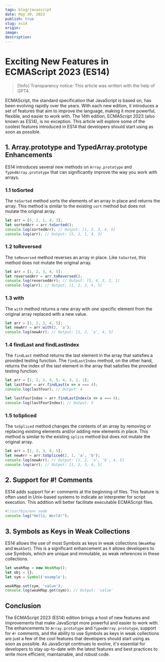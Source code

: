 ```yaml
---
tags: blog/javascript
date: May 30, 2023
publish: true
slug: es14
origin:
image:
description:
---
```

# Exciting New Features in ECMAScript 2023 (ES14)

> [!info] Transparency notice: This article was written with the help of GPT4.

ECMAScript, the standard specification that JavaScript is based on, has been evolving rapidly over the years. With each new edition, it introduces a set of features that aim to improve the language, making it more powerful, flexible, and easier to work with. The 14th edition, ECMAScript 2023 (also known as ES14), is no exception. This article will explore some of the coolest features introduced in ES14 that developers should start using as soon as possible.

## 1. Array.prototype and TypedArray.prototype Enhancements

ES14 introduces several new methods on `Array.prototype` and `TypedArray.prototype` that can significantly improve the way you work with arrays.

### 1.1 toSorted

The `toSorted` method sorts the elements of an array in place and returns the array. This method is similar to the existing `sort` method but does not mutate the original array.

```javascript
let arr = [5, 2, 1, 4, 3];
let sortedArr = arr.toSorted();
console.log(sortedArr); // Output: [1, 2, 3, 4, 5]
console.log(arr); // Output: [5, 2, 1, 4, 3]
```

### 1.2 toReversed

The `toReversed` method reverses an array in place. Like `toSorted`, this method does not mutate the original array.

```javascript
let arr = [1, 2, 3, 4, 5];
let reversedArr = arr.toReversed();
console.log(reversedArr); // Output: [5, 4, 3, 2, 1]
console.log(arr); // Output: [1, 2, 3, 4, 5]
```

### 1.3 with

The `with` method returns a new array with one specific element from the original array replaced with a new value.

```javascript
let arr = [1, 2, 3, 4, 5];
let newArr = arr.with(2, 'a');
console.log(newArr); // Output: [1, 2, 'a', 4, 5]
```

### 1.4 findLast and findLastIndex

The `findLast` method returns the last element in the array that satisfies a provided testing function. The `findLastIndex` method, on the other hand, returns the index of the last element in the array that satisfies the provided testing function.

```javascript
let arr = [1, 2, 3, 4, 5, 4, 3, 2, 1];
let lastFour = arr.findLast(x => x === 4);
console.log(lastFour); // Output: 4

let lastFourIndex = arr.findLastIndex(x => x === 4);
console.log(lastFourIndex); // Output: 5
```

### 1.5 toSpliced

The `toSpliced` method changes the contents of an array by removing or replacing existing elements and/or adding new elements in place. This method is similar to the existing `splice` method but does not mutate the original array.

```javascript
let arr = [1, 2, 3, 4, 5];
let newArr = arr.toSpliced(2, 1, 'a', 'b');
console.log(newArr); // Output: [1, 2, 'a', 'b', 4, 5]
console.log(arr); // Output: [1, 2, 3, 4, 5]
```

## 2. Support for #! Comments

ES14 adds support for `#!` comments at the beginning of files. This feature is often used in Unix-based systems to indicate an interpreter for script execution. This addition will better facilitate executable ECMAScript files.

```javascript
#!/usr/bin/env node
console.log("Hello, World!");
```

## 3. Symbols as Keys in Weak Collections

ES14 allows the use of most Symbols as keys in weak collections (`WeakMap` and `WeakSet`). This is a significant enhancement as it allows developers to use Symbols, which are unique and immutable, as weak references in these collections.

```javascript
let weakMap = new WeakMap();
let obj = {};
let sym = Symbol('example');

weakMap.set(sym, 'value');
console.log(weakMap.get(sym)); // Output: 'value'
```

## Conclusion

The ECMAScript 2023 (ES14) edition brings a host of new features and improvements that make JavaScript more powerful and easier to work with. The enhancements to `Array.prototype` and `TypedArray.prototype`, support for `#!` comments, and the ability to use Symbols as keys in weak collections are just a few of the cool features that developers should start using as soon as possible. As JavaScript continues to evolve, it's essential for developers to stay up-to-date with the latest features and best practices to write more efficient, maintainable, and robust code.